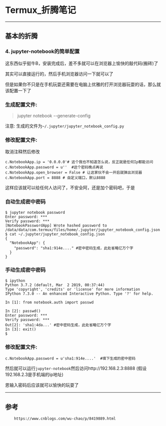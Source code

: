 # Termux_折腾笔记

------
## 基本的折腾

### **4. jupyter-notebook的简单配置**

这东西似乎挺牛B，安装完成后，差不多就可以在浏览器上愉快的敲代码(搬砖)了

其实可以直接运行的，然后手机浏览器访问一下就可以了

但是如果你不只是在手机玩耍还需要在电脑上优雅的打开浏览器玩耍的话，那么就该配置一下了

### 生成配置文件:

> jupyter notebook --generate-config

注意: 生成的文件为`~/.jupyter/jupyter_notebook_config.py`

### 修改配置文件:

取消注释然后修改

```
c.NotebookApp.ip = '0.0.0.0'# 这个我也不知道怎么说，反正就是任何Ip都能访问
c.NotebookApp.password = u''  #这个密码晚点再说
c.NotebookApp.open_browser = False # 让这家伙不会一开启就弹出浏览器
c.NotebookApp.port = 8888 # 自定义端口，默认8888
```

这样应该就可以给任何人访问了，不安全阿，还是加个密码吧，于是

### 自动生成密中密码

```
$ jupyter notebook password
Enter password: ***
Verify password: ***
[NotebookPasswordApp] Wrote hashed password to /data/data/com.termux/files/home/.jupyter/jupyter_notebook_config.json
$ cat ~/.jupyter/jupyter_notebook_config.json
{
  "NotebookApp": {
    "password": "sha1:914e...." #密中密码生成，此处省略亿万个字
  }
}
```

### 手动生成密中密码

```
$ ipython
Python 3.7.2 (default, Mar  2 2019, 00:37:44)
Type 'copyright', 'credits' or 'license' for more information
IPython 7.3.0 -- An enhanced Interactive Python. Type '?' for help.

In [1]: from notebook.auth import passwd

In [2]: passwd()
Enter password: ***
Verify password: ***
Out[2]: 'sha1:4da...' #密中密码生成，此处省略亿万个字
In [3]: exit()
$
```

### 修改配置文件:

```
c.NotebookApp.password = u'sha1:914e....'  #填下生成的密中密码
```

然后就可以运行`jupyter-notebook`然后访问http://192.168.2.3:8888 (假设192.168.2.3是手机端的ip地址)


恩输入密码后应该就可以愉快的玩耍了



------
## 参考
```
    https://www.cnblogs.com/wu-chao/p/8419889.html
```

